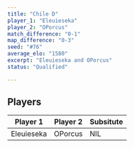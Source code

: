 ```yaml
---
title: "Chile D"
player_1: "Eleuieseka"
player_2: "OPorcus"
match_difference: "0-1"
map_difference: "0-3"
seed: "#76"
average_elo: "1580"
excerpt: "Eleuieseka and OPorcus"
status: "Qualified"

---
```

## Players

| Player 1 | Player 2 | Subsitute |
| -- | -- | -- |
| Eleuieseka | OPorcus | NIL |
